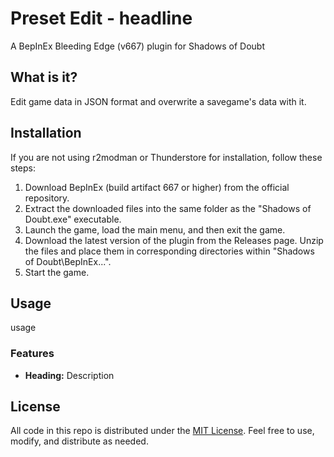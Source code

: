 # Preset Edit - headline

A BepInEx Bleeding Edge (v667) plugin for Shadows of Doubt

## What is it?

Edit game data in JSON format and overwrite a savegame's data with it.

## Installation

If you are not using r2modman or Thunderstore for installation, follow these steps:

1. Download BepInEx (build artifact 667 or higher) from the official repository.
2. Extract the downloaded files into the same folder as the "Shadows of Doubt.exe" executable.
3. Launch the game, load the main menu, and then exit the game.
4. Download the latest version of the plugin from the Releases page. Unzip the files and place them in corresponding directories within "Shadows of Doubt\BepInEx...".
5. Start the game.

## Usage

usage

### Features


- **Heading:** Description


## License

All code in this repo is distributed under the [MIT License](https://bitbucket.org/shadows-of-doubt-mods/mods/src/main/LICENSE). Feel free to use, modify, and distribute as needed.